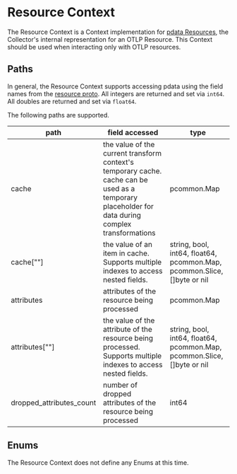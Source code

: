 # Resource Context

The Resource Context is a Context implementation for [pdata Resources](https://github.com/open-telemetry/opentelemetry-collector/blob/main/pdata/pcommon/generated_resource.go), the Collector's internal representation for an OTLP Resource.  This Context should be used when interacting only with OTLP resources.

## Paths
In general, the Resource Context supports accessing pdata using the field names from the [resource proto](https://github.com/open-telemetry/opentelemetry-proto/blob/main/opentelemetry/proto/resource/v1/resource.proto).  All integers are returned and set via `int64`.  All doubles are returned and set via `float64`.

The following paths are supported.

| path                     | field accessed                                                                                                                                     | type                                                                    |
|--------------------------|----------------------------------------------------------------------------------------------------------------------------------------------------|-------------------------------------------------------------------------|
| cache                    | the value of the current transform context's temporary cache. cache can be used as a temporary placeholder for data during complex transformations | pcommon.Map                                                             |
| cache\[""\]              | the value of an item in cache. Supports multiple indexes to access nested fields.                                                                  | string, bool, int64, float64, pcommon.Map, pcommon.Slice, []byte or nil |
| attributes               | attributes of the resource being processed                                                                                                         | pcommon.Map                                                             |
| attributes\[""\]         | the value of the attribute of the resource being processed. Supports multiple indexes to access nested fields.                                     | string, bool, int64, float64, pcommon.Map, pcommon.Slice, []byte or nil |
| dropped_attributes_count | number of dropped attributes of the resource being processed                                                                                       | int64                                                                   |

## Enums

The Resource Context does not define any Enums at this time.
